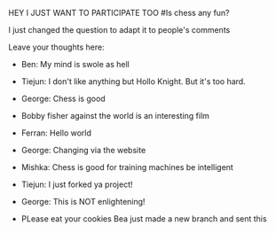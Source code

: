 HEY I JUST WANT TO PARTICIPATE TOO
#Is chess any fun?

I just changed the question to adapt it to people's comments

Leave your thoughts here:

- Ben: My mind is swole as hell
- Tiejun: I don't like anything but Hollo Knight. But it's too hard.
- George: Chess is good
- Bobby fisher against the world is an interesting film
- Ferran: Hello world
- George: Changing via the website
- Mishka: Chess is good for training machines be intelligent

- Tiejun: I just forked ya project!


- George: This is NOT enlightening!
- PLease eat your cookies
Bea just made a new branch and sent this
